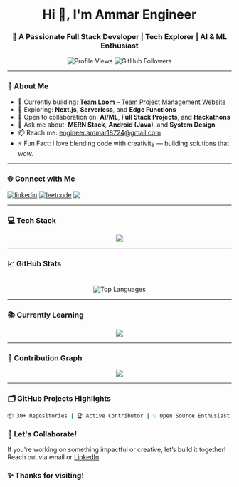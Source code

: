 <h1 align="center">Hi 👋, I'm Ammar Engineer</h1>
<h3 align="center">🚀 A Passionate Full Stack Developer | Tech Explorer | AI & ML Enthusiast</h3>

<p align="center">
  <img src="https://komarev.com/ghpvc/?username=ammare03&label=Profile%20Views&color=brightgreen&style=flat-square" alt="Profile Views" />
  <img src="https://img.shields.io/github/followers/ammare03?label=Follow&style=social" alt="GitHub Followers" />
</p>

---

### 🧠 About Me

- 🔭 Currently building: [**Team Loom** – Team Project Management Website](https://github.com/ammare03/team-loom)
- 🌱 Exploring: **Next.js**, **Serverless**, and **Edge Functions**
- 🤝 Open to collaboration on: **AI/ML**, **Full Stack Projects**, and **Hackathons**
- 💬 Ask me about: **MERN Stack**, **Android (Java)**, and **System Design**
- 📫 Reach me: [engineer.ammar18724@gmail.com](mailto:engineer.ammar18724@gmail.com)
- ⚡ Fun Fact: I love blending code with creativity — building solutions that *wow*.

---

### 🌐 Connect with Me

<p align="left">
  <a href="https://www.linkedin.com/in/ammar-engineer-9b673b326/" target="blank"><img align="center" src="https://skillicons.dev/icons?i=linkedin" alt="linkedin" /></a>
  <a href="https://www.leetcode.com/ammare03" target="blank"><img align="center" src="https://raw.githubusercontent.com/rahuldkjain/github-profile-readme-generator/master/src/images/icons/Social/leet-code.svg" alt="leetcode" /></a>
  <a href="mailto:engineer.ammar18724@gmail.com" target="blank"><img align="center" src="https://img.shields.io/badge/Gmail-D14836?style=flat-square&logo=gmail&logoColor=white" /></a>
</p>

---

### 💻 Tech Stack

<p align="center">
  <img src="https://skillicons.dev/icons?i=html,css,js,ts,react,nextjs,nodejs,express,mongodb,mysql,java,spring,androidstudio,python,tailwind,bootstrap,git,github,firebase,docker,jenkins,tensorflow,scikit-learn,unity" />
</p>

---

### 📈 GitHub Stats

<div align="center">
  <br/>
  <img src="https://github-readme-stats.vercel.app/api/top-langs/?username=ammare03&layout=compact&theme=tokyonight&hide_border=true" alt="Top Languages" />
</div>

---

### 📚 Currently Learning

<p align="center">
  <img src="https://skillicons.dev/icons?i=nextjs,graphql,kubernetes" />
</p>

---

### 🧩 Contribution Graph

<p align="center">
  <img src="https://github-readme-activity-graph.vercel.app/graph?username=ammare03&theme=react-dark&hide_border=true" />
</p>

---

### 🗂️ GitHub Projects Highlights

```bash
📦 30+ Repositories | 🏆 Active Contributor | 💡 Open Source Enthusiast
```

### 🔗 Let's Collaborate!
If you're working on something impactful or creative, let’s build it together! Reach out via email or [LinkedIn](https://www.linkedin.com/in/ammar-engineer-9b673b326/).

### ✨ Thanks for visiting!
